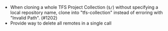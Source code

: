 * When cloning a whole TFS Project Collection (``$/``) without specifying a local repository name, clone into "tfs-collection" instead of erroring with "Invalid Path". (#1202)
* Provide way to delete all remotes in a single call
